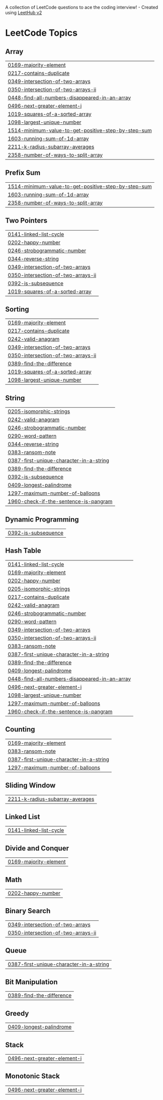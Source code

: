 A collection of LeetCode questions to ace the coding interview! - Created using [LeetHub v2](https://github.com/arunbhardwaj/LeetHub-2.0)
<!---LeetCode Topics Start-->
# LeetCode Topics
## Array
|  |
| ------- |
| [0169-majority-element](https://github.com/marcusha429/Leetcode-Problem/tree/master/0169-majority-element) |
| [0217-contains-duplicate](https://github.com/marcusha429/Leetcode-Problem/tree/master/0217-contains-duplicate) |
| [0349-intersection-of-two-arrays](https://github.com/marcusha429/Leetcode-Problem/tree/master/0349-intersection-of-two-arrays) |
| [0350-intersection-of-two-arrays-ii](https://github.com/marcusha429/Leetcode-Problem/tree/master/0350-intersection-of-two-arrays-ii) |
| [0448-find-all-numbers-disappeared-in-an-array](https://github.com/marcusha429/Leetcode-Problem/tree/master/0448-find-all-numbers-disappeared-in-an-array) |
| [0496-next-greater-element-i](https://github.com/marcusha429/Leetcode-Problem/tree/master/0496-next-greater-element-i) |
| [1019-squares-of-a-sorted-array](https://github.com/marcusha429/Leetcode-Problem/tree/master/1019-squares-of-a-sorted-array) |
| [1098-largest-unique-number](https://github.com/marcusha429/Leetcode-Problem/tree/master/1098-largest-unique-number) |
| [1514-minimum-value-to-get-positive-step-by-step-sum](https://github.com/marcusha429/Leetcode-Problem/tree/master/1514-minimum-value-to-get-positive-step-by-step-sum) |
| [1603-running-sum-of-1d-array](https://github.com/marcusha429/Leetcode-Problem/tree/master/1603-running-sum-of-1d-array) |
| [2211-k-radius-subarray-averages](https://github.com/marcusha429/Leetcode-Problem/tree/master/2211-k-radius-subarray-averages) |
| [2358-number-of-ways-to-split-array](https://github.com/marcusha429/Leetcode-Problem/tree/master/2358-number-of-ways-to-split-array) |
## Prefix Sum
|  |
| ------- |
| [1514-minimum-value-to-get-positive-step-by-step-sum](https://github.com/marcusha429/Leetcode-Problem/tree/master/1514-minimum-value-to-get-positive-step-by-step-sum) |
| [1603-running-sum-of-1d-array](https://github.com/marcusha429/Leetcode-Problem/tree/master/1603-running-sum-of-1d-array) |
| [2358-number-of-ways-to-split-array](https://github.com/marcusha429/Leetcode-Problem/tree/master/2358-number-of-ways-to-split-array) |
## Two Pointers
|  |
| ------- |
| [0141-linked-list-cycle](https://github.com/marcusha429/Leetcode-Problem/tree/master/0141-linked-list-cycle) |
| [0202-happy-number](https://github.com/marcusha429/Leetcode-Problem/tree/master/0202-happy-number) |
| [0246-strobogrammatic-number](https://github.com/marcusha429/Leetcode-Problem/tree/master/0246-strobogrammatic-number) |
| [0344-reverse-string](https://github.com/marcusha429/Leetcode-Problem/tree/master/0344-reverse-string) |
| [0349-intersection-of-two-arrays](https://github.com/marcusha429/Leetcode-Problem/tree/master/0349-intersection-of-two-arrays) |
| [0350-intersection-of-two-arrays-ii](https://github.com/marcusha429/Leetcode-Problem/tree/master/0350-intersection-of-two-arrays-ii) |
| [0392-is-subsequence](https://github.com/marcusha429/Leetcode-Problem/tree/master/0392-is-subsequence) |
| [1019-squares-of-a-sorted-array](https://github.com/marcusha429/Leetcode-Problem/tree/master/1019-squares-of-a-sorted-array) |
## Sorting
|  |
| ------- |
| [0169-majority-element](https://github.com/marcusha429/Leetcode-Problem/tree/master/0169-majority-element) |
| [0217-contains-duplicate](https://github.com/marcusha429/Leetcode-Problem/tree/master/0217-contains-duplicate) |
| [0242-valid-anagram](https://github.com/marcusha429/Leetcode-Problem/tree/master/0242-valid-anagram) |
| [0349-intersection-of-two-arrays](https://github.com/marcusha429/Leetcode-Problem/tree/master/0349-intersection-of-two-arrays) |
| [0350-intersection-of-two-arrays-ii](https://github.com/marcusha429/Leetcode-Problem/tree/master/0350-intersection-of-two-arrays-ii) |
| [0389-find-the-difference](https://github.com/marcusha429/Leetcode-Problem/tree/master/0389-find-the-difference) |
| [1019-squares-of-a-sorted-array](https://github.com/marcusha429/Leetcode-Problem/tree/master/1019-squares-of-a-sorted-array) |
| [1098-largest-unique-number](https://github.com/marcusha429/Leetcode-Problem/tree/master/1098-largest-unique-number) |
## String
|  |
| ------- |
| [0205-isomorphic-strings](https://github.com/marcusha429/Leetcode-Problem/tree/master/0205-isomorphic-strings) |
| [0242-valid-anagram](https://github.com/marcusha429/Leetcode-Problem/tree/master/0242-valid-anagram) |
| [0246-strobogrammatic-number](https://github.com/marcusha429/Leetcode-Problem/tree/master/0246-strobogrammatic-number) |
| [0290-word-pattern](https://github.com/marcusha429/Leetcode-Problem/tree/master/0290-word-pattern) |
| [0344-reverse-string](https://github.com/marcusha429/Leetcode-Problem/tree/master/0344-reverse-string) |
| [0383-ransom-note](https://github.com/marcusha429/Leetcode-Problem/tree/master/0383-ransom-note) |
| [0387-first-unique-character-in-a-string](https://github.com/marcusha429/Leetcode-Problem/tree/master/0387-first-unique-character-in-a-string) |
| [0389-find-the-difference](https://github.com/marcusha429/Leetcode-Problem/tree/master/0389-find-the-difference) |
| [0392-is-subsequence](https://github.com/marcusha429/Leetcode-Problem/tree/master/0392-is-subsequence) |
| [0409-longest-palindrome](https://github.com/marcusha429/Leetcode-Problem/tree/master/0409-longest-palindrome) |
| [1297-maximum-number-of-balloons](https://github.com/marcusha429/Leetcode-Problem/tree/master/1297-maximum-number-of-balloons) |
| [1960-check-if-the-sentence-is-pangram](https://github.com/marcusha429/Leetcode-Problem/tree/master/1960-check-if-the-sentence-is-pangram) |
## Dynamic Programming
|  |
| ------- |
| [0392-is-subsequence](https://github.com/marcusha429/Leetcode-Problem/tree/master/0392-is-subsequence) |
## Hash Table
|  |
| ------- |
| [0141-linked-list-cycle](https://github.com/marcusha429/Leetcode-Problem/tree/master/0141-linked-list-cycle) |
| [0169-majority-element](https://github.com/marcusha429/Leetcode-Problem/tree/master/0169-majority-element) |
| [0202-happy-number](https://github.com/marcusha429/Leetcode-Problem/tree/master/0202-happy-number) |
| [0205-isomorphic-strings](https://github.com/marcusha429/Leetcode-Problem/tree/master/0205-isomorphic-strings) |
| [0217-contains-duplicate](https://github.com/marcusha429/Leetcode-Problem/tree/master/0217-contains-duplicate) |
| [0242-valid-anagram](https://github.com/marcusha429/Leetcode-Problem/tree/master/0242-valid-anagram) |
| [0246-strobogrammatic-number](https://github.com/marcusha429/Leetcode-Problem/tree/master/0246-strobogrammatic-number) |
| [0290-word-pattern](https://github.com/marcusha429/Leetcode-Problem/tree/master/0290-word-pattern) |
| [0349-intersection-of-two-arrays](https://github.com/marcusha429/Leetcode-Problem/tree/master/0349-intersection-of-two-arrays) |
| [0350-intersection-of-two-arrays-ii](https://github.com/marcusha429/Leetcode-Problem/tree/master/0350-intersection-of-two-arrays-ii) |
| [0383-ransom-note](https://github.com/marcusha429/Leetcode-Problem/tree/master/0383-ransom-note) |
| [0387-first-unique-character-in-a-string](https://github.com/marcusha429/Leetcode-Problem/tree/master/0387-first-unique-character-in-a-string) |
| [0389-find-the-difference](https://github.com/marcusha429/Leetcode-Problem/tree/master/0389-find-the-difference) |
| [0409-longest-palindrome](https://github.com/marcusha429/Leetcode-Problem/tree/master/0409-longest-palindrome) |
| [0448-find-all-numbers-disappeared-in-an-array](https://github.com/marcusha429/Leetcode-Problem/tree/master/0448-find-all-numbers-disappeared-in-an-array) |
| [0496-next-greater-element-i](https://github.com/marcusha429/Leetcode-Problem/tree/master/0496-next-greater-element-i) |
| [1098-largest-unique-number](https://github.com/marcusha429/Leetcode-Problem/tree/master/1098-largest-unique-number) |
| [1297-maximum-number-of-balloons](https://github.com/marcusha429/Leetcode-Problem/tree/master/1297-maximum-number-of-balloons) |
| [1960-check-if-the-sentence-is-pangram](https://github.com/marcusha429/Leetcode-Problem/tree/master/1960-check-if-the-sentence-is-pangram) |
## Counting
|  |
| ------- |
| [0169-majority-element](https://github.com/marcusha429/Leetcode-Problem/tree/master/0169-majority-element) |
| [0383-ransom-note](https://github.com/marcusha429/Leetcode-Problem/tree/master/0383-ransom-note) |
| [0387-first-unique-character-in-a-string](https://github.com/marcusha429/Leetcode-Problem/tree/master/0387-first-unique-character-in-a-string) |
| [1297-maximum-number-of-balloons](https://github.com/marcusha429/Leetcode-Problem/tree/master/1297-maximum-number-of-balloons) |
## Sliding Window
|  |
| ------- |
| [2211-k-radius-subarray-averages](https://github.com/marcusha429/Leetcode-Problem/tree/master/2211-k-radius-subarray-averages) |
## Linked List
|  |
| ------- |
| [0141-linked-list-cycle](https://github.com/marcusha429/Leetcode-Problem/tree/master/0141-linked-list-cycle) |
## Divide and Conquer
|  |
| ------- |
| [0169-majority-element](https://github.com/marcusha429/Leetcode-Problem/tree/master/0169-majority-element) |
## Math
|  |
| ------- |
| [0202-happy-number](https://github.com/marcusha429/Leetcode-Problem/tree/master/0202-happy-number) |
## Binary Search
|  |
| ------- |
| [0349-intersection-of-two-arrays](https://github.com/marcusha429/Leetcode-Problem/tree/master/0349-intersection-of-two-arrays) |
| [0350-intersection-of-two-arrays-ii](https://github.com/marcusha429/Leetcode-Problem/tree/master/0350-intersection-of-two-arrays-ii) |
## Queue
|  |
| ------- |
| [0387-first-unique-character-in-a-string](https://github.com/marcusha429/Leetcode-Problem/tree/master/0387-first-unique-character-in-a-string) |
## Bit Manipulation
|  |
| ------- |
| [0389-find-the-difference](https://github.com/marcusha429/Leetcode-Problem/tree/master/0389-find-the-difference) |
## Greedy
|  |
| ------- |
| [0409-longest-palindrome](https://github.com/marcusha429/Leetcode-Problem/tree/master/0409-longest-palindrome) |
## Stack
|  |
| ------- |
| [0496-next-greater-element-i](https://github.com/marcusha429/Leetcode-Problem/tree/master/0496-next-greater-element-i) |
## Monotonic Stack
|  |
| ------- |
| [0496-next-greater-element-i](https://github.com/marcusha429/Leetcode-Problem/tree/master/0496-next-greater-element-i) |
<!---LeetCode Topics End-->